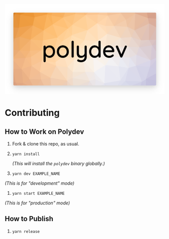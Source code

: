 ![polydev](/logo.png)

# Contributing

## How to Work on Polydev

1. Fork & clone this repo, as usual.
1. `yarn install`

   _(This will install the `polydev` binary globally.)_

1. `yarn dev EXAMPLE_NAME`

_(This is for "development" mode)_

1. `yarn start EXAMPLE_NAME`

_(This is for "production" mode)_

## How to Publish

1. `yarn release`
